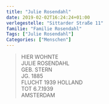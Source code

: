 ```yaml
---
title: "Julie Rosendahl"
date: 2019-02-02T16:24:24+01:00
verlegestelle: "Sittarder Straße 11"
familie: "Familie Rosendahl"
Tags: ["Julie Rosendahl"]
Categories: ["Menschen"]
---
```


> HIER WOHNTE <br />
> JULIE ROSENDAHL <br />
> GEB. STERN <br />
> JG. 1885 <br />
> FLUCHT 1939 HOLLAND <br />
> TOT 6.7.1939 <br />
> AMSTERDAM <br />